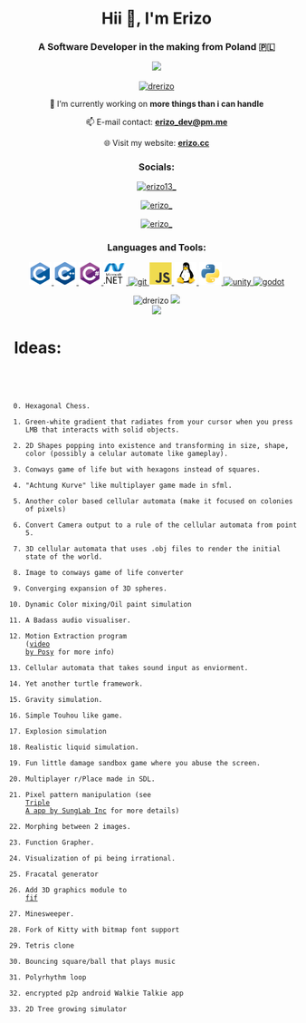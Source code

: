 <h1 align="center">Hii 👋, I'm Erizo</h1>
<h3 align="center">A Software Developer in the making from Poland 🇵🇱</h3>
<p align="center">
  <img src="https://moe-counter.glitch.me/get/@erizo?theme=rule34">
</p>
<div align="center"">
  <a href="https://github.com/ryo-ma/github-profile-trophy"><img align="center" src="https://github-profile-trophy.vercel.app/?username=drerizo&title=MultiLanguage,Experience,Commits,Repositories,Stars,Followers,Issues,PullRequest&theme=radical" alt="drerizo" /></a> 
</div>

<p align="center">
  
<p align="center"> 🔭 I’m currently working on <b>more things than i can handle</b> </p>
<p align="center">📫 E-mail contact: <b> <a href="mailto:erizo_dev@pm.me">erizo_dev@pm.me </a> </b> </p>
<p align="center">🌐 Visit my website: <b> <a href="https://erizo.cc">erizo.cc</a> </b> </p>

</p>
<h3 align="center">Socials:</h3>
<p align="center"> <a href="https://twitter.com/erizo13_" target="blank"><img src="https://img.shields.io/twitter/follow/erizo13_?logo=twitter&style=for-the-badge" alt="erizo13_" width="180"/></a> </p>
<p align="center"> <a href="https://www.youtube.com/channel/UCM0F19VyURFhUi5vBkmUw1Q" target="blank"><img align="center" src="https://img.shields.io/youtube/channel/subscribers/UCM0F19VyURFhUi5vBkmUw1Q?style=for-the-badge&logo=youtube&labelColor=grey" alt="erizo_" height="30" /></a> </p>
<p align="center"> <a href="https://discord.com/users/539100425463529472" target="blank"><img align="center" src="https://i.imgur.com/S0hfovl.png" alt="erizo_" height="30" width="180" /></a> </p>
<h3 align="center">Languages and Tools:</h3>
<p align="center"> 
<a href="https://www.cprogramming.com/" target="_blank" rel="noreferrer"> <img src="https://raw.githubusercontent.com/devicons/devicon/master/icons/c/c-original.svg" alt="c" width="40" height="40"/> </a>
  <a href="https://www.w3schools.com/cpp/" target="_blank" rel="noreferrer"> <img src="https://raw.githubusercontent.com/devicons/devicon/master/icons/cplusplus/cplusplus-original.svg" alt="cplusplus" width="40" height="40"/> </a>
  <a href="https://www.w3schools.com/cs/" target="_blank" rel="noreferrer"> <img src="https://raw.githubusercontent.com/devicons/devicon/master/icons/csharp/csharp-original.svg" alt="csharp" width="40" height="40"/> </a> 
  <a href="https://dotnet.microsoft.com/" target="_blank" rel="noreferrer"> <img src="https://raw.githubusercontent.com/devicons/devicon/master/icons/dot-net/dot-net-original-wordmark.svg" alt="dotnet" width="40" height="40"/> </a> 
  <a href="https://git-scm.com/" target="_blank" rel="noreferrer"> <img src="https://www.vectorlogo.zone/logos/git-scm/git-scm-icon.svg" alt="git" width="40" height="40"/> </a> 
  <a href="https://developer.mozilla.org/en-US/docs/Web/JavaScript" target="_blank" rel="noreferrer"> <img src="https://raw.githubusercontent.com/devicons/devicon/master/icons/javascript/javascript-original.svg" alt="javascript" width="40" height="40"/> </a> 
  <a href="https://www.linux.org/" target="_blank" rel="noreferrer"> <img src="https://raw.githubusercontent.com/devicons/devicon/master/icons/linux/linux-original.svg" alt="linux" width="40" height="40"/> </a> 
  <a href="https://www.python.org" target="_blank" rel="noreferrer"> <img src="https://raw.githubusercontent.com/devicons/devicon/master/icons/python/python-original.svg" alt="python" width="40" height="40"/> </a> 
  <a href="https://unity.com/" target="_blank" rel="noreferrer"> <img src="https://www.vectorlogo.zone/logos/unity3d/unity3d-icon.svg" alt="unity" width="40" height="40"/> </a>
  <a href="https://godotengine.org" target="_blank" rel="noreferrer"> <img src="https://www.vectorlogo.zone/logos/godotengine/godotengine-icon.svg" alt="godot" width="40" height="40"/> </a> 
</p>
<div align="center"">
  <img src="https://github-readme-streak-stats.herokuapp.com/?user=drerizo&layout=compact&theme=midnight-purple&hide_border=true&bg_color=000000&text_color=6e93b5" alt="drerizo" />
  <img src="https://github-readme-stats.vercel.app//api?username=drerizo&count_private=true&show_icons=true&theme=midnight-purple&hide_border=true&&bg_color=000000&text_color=6e93b5" /><br>
  <img src="https://github-readme-stats.vercel.app/api/top-langs/?username=drerizo&layout=compact&theme=midnight-purple&hide_border=true&bg_color=000000&text_color=6e93b5" /><br>
</div>
<h1>Ideas:</h1>
<code>
  
  0. Hexagonal Chess.
  1. Green-white gradient that radiates from your cursor when you press LMB that interacts with solid objects.
  2. 2D Shapes popping into existence and transforming in size, shape, color (possibly a celular automate like gameplay).
  3. Conways game of life but with hexagons instead of squares.
  4. "Achtung Kurve" like multiplayer game made in sfml.
  5. Another color based cellular automata (make it focused on colonies of pixels)
  6. Convert Camera output to a rule of the cellular automata from point 5.
  7. 3D cellular automata that uses .obj files to render the initial state of the world.
  8. Image to conways game of life converter
  9. Converging expansion of 3D spheres.
  10. Dynamic Color mixing/Oil paint simulation
  11. A Badass audio visualiser.
  12. Motion Extraction program (<a href="https://www.youtube.com/watch?v=NSS6yAMZF78" target="_blank" rel="noreferrer">video by Posy</a> for more info)
  13. Cellular automata that takes sound input as enviorment.
  14. Yet another turtle framework.
  15. Gravity simulation.
  16. Simple Touhou like game.
  17. Explosion simulation
  18. Realistic liquid simulation.
  19. Fun little damage sandbox game where you abuse the screen.
  20. Multiplayer r/Place made in SDL.
  21. Pixel pattern manipulation (see <a href="https://www.appbrain.com/app/triple-a/com.sunglab.tripleafree" target="_blank" rel="noreferrer">Triple A app by SungLab Inc</a> for more details)
  22. Morphing between 2 images.
  23. Function Grapher.
  24. Visualization of pi being irrational.
  25. Fracatal generator
  26. Add 3D graphics module to <a href="https://github.com/rxn7/fif" target="_blank" rel="noreferrer">fif</a>
  27. Minesweeper.
  28. Fork of Kitty with bitmap font support
  29. Tetris clone
  30. Bouncing square/ball that plays music
  31. Polyrhythm loop
  32. encrypted p2p android Walkie Talkie app
  33. 2D Tree growing simulator
  
</code>
